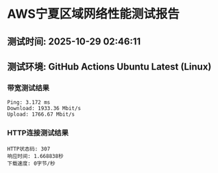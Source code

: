 # AWS宁夏区域网络性能测试报告
## 测试时间: 2025-10-29 02:46:11
## 测试环境: GitHub Actions Ubuntu Latest (Linux)

### 带宽测试结果
```
Ping: 3.172 ms
Download: 1933.36 Mbit/s
Upload: 1766.67 Mbit/s
```

### HTTP连接测试结果
```
HTTP状态码: 307
响应时间: 1.668838秒
下载速度: 0字节/秒
```

